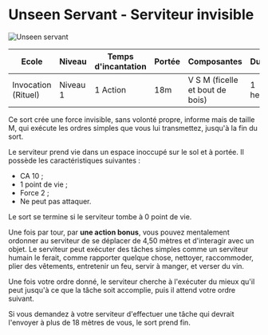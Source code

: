 # Unseen Servant - Serviteur invisible
![Unseen servant](../.../_images/unseenservant.png)

|Ecole|Niveau|Temps d'incantation|Portée|Composantes|Durée|
|-|-|-|-|-|-|
|Invocation (Rituel)|Niveau 1|1 Action|18m|V S M (ficelle et bout de bois)|1 heure|


Ce sort crée une force invisible, sans volonté propre, informe mais de taille M, qui exécute les ordres simples que vous lui transmettez, jusqu'à la fin du sort. 

Le serviteur prend vie dans un espace inoccupé sur le sol et à portée. Il possède les caractéristiques suivantes : 
* CA 10 ; 
* 1 point de vie ; 
* Force 2 ; 
* Ne peut pas attaquer. 

Le sort se termine si le serviteur tombe à 0 point de vie.

Une fois par tour, par **une action bonus**, vous pouvez mentalement ordonner au serviteur de se déplacer de 4,50 mètres et d'interagir avec un objet. Le serviteur peut exécuter des tâches simples comme un serviteur humain le ferait, comme rapporter quelque chose, nettoyer, raccommoder, plier des vêtements, entretenir un feu, servir à manger, et verser du vin. 

Une fois votre ordre donné, le serviteur cherche à l'exécuter du mieux qu'il peut jusqu'à ce que la tâche soit accomplie, puis il attend votre ordre suivant.

Si vous demandez à votre serviteur d'effectuer une tâche qui devrait l'envoyer à plus de 18 mètres de vous, le sort prend fin.